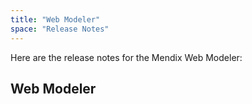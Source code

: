 ```yaml
---
title: "Web Modeler"
space: "Release Notes"
---
```


Here are the release notes for the Mendix Web Modeler:

## Web Modeler
